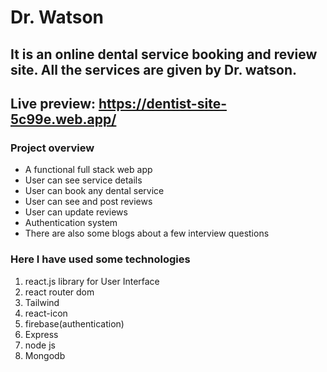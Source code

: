 # Dr. Watson
## It is an online dental service booking and review site. All the services are given by Dr. watson.

## Live preview: https://dentist-site-5c99e.web.app/


### Project overview
- A functional full stack web app 
- User can see service details
- User can book any dental service
- User can see and post reviews
- User can update reviews
- Authentication system
- There are also some blogs about a few interview questions
### Here I have used some technologies
1. react.js library for User Interface
2. react router dom
3. Tailwind
4. react-icon
5. firebase(authentication)
6. Express
7. node js
8. Mongodb